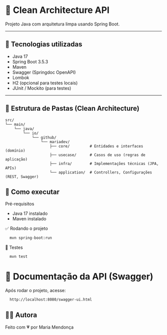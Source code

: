 # 🧼 Clean Architecture API

Projeto Java com arquitetura limpa usando Spring Boot.

---

## 🧩 Tecnologias utilizadas

- Java 17
- Spring Boot 3.5.3
- Maven
- Swagger (Springdoc OpenAPI)
- Lombok
- H2 (opcional para testes locais)
- JUnit / Mockito (para testes)

---

## 🧱 Estrutura de Pastas (Clean Architecture)

```text
src/
└── main/
    └── java/
        └── io/
            └── github/
                └── mariadev/
                    ├── core/         # Entidades e interfaces (domínio)
                    ├── usecase/      # Casos de uso (regras de aplicação)
                    ├── infra/        # Implementações técnicas (JPA, APIs)
                    └── application/  # Controllers, Configurações (REST, Swagger)

```
## 🚀 Como executar
Pré-requisitos
- Java 17 instalado
- Maven instalado

✅ Rodando o projeto
```bash
  mvn spring-boot:run
```
🧪 Testes
```bash
  mvn test
```

# 📖 Documentação da API (Swagger)

Após rodar o projeto, acesse:

```bash
  http://localhost:8080/swagger-ui.html
```

## 👩‍💻 Autora
Feito com 💗 por Maria Mendonça
